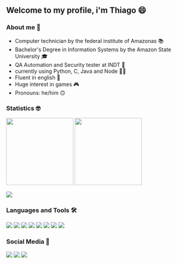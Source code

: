 ## Welcome to my profile, i'm Thiago 😄

###  About me 🤪
- Computer technician by the federal institute of Amazonas 📚
- Bachelor's Degree in Information Systems by the Amazon State University 🎓
- QA Automation and Security tester at INDT 👾
- currently using Python, C, Java and Node 👨‍💻
- Fluent in english 🥴
- Huge interest in games 🎮
- Pronouns: he/him 🙃

### Statistics 🤓

<div>
    <img src="https://github-readme-stats.vercel.app/api?username=tmmarquess&show_icons=true&theme=tokyonight&include_all_commits=true&count_private=true" height="180px">
    <img src="https://github-readme-stats.vercel.app/api/top-langs/?username=tmmarquess&layout=compact&langs_count=7&theme=tokyonight" height="180px">
</div>


![](https://github-profile-summary-cards.vercel.app/api/cards/profile-details?username=tmmarquess&theme=monokai)

### Languages and Tools 🛠️

[![](https://img.shields.io/badge/GIT-E44C30?style=for-the-badge&logo=git&logoColor=white)](https://git-scm.com/)
[![](https://img.shields.io/badge/Python-FFD43B?style=for-the-badge&logo=python&logoColor=blue)](https://www.python.org/)
[![](https://img.shields.io/badge/Java-ED8B00?style=for-the-badge&logo=java&logoColor=white)](https://www.java.com/pt-BR/)
[![](https://img.shields.io/badge/C-00599C?style=for-the-badge&logo=c&logoColor=white)](https://www.cprogramming.com/)
[![](https://img.shields.io/badge/Spring-6DB33F?style=for-the-badge&logo=spring&logoColor=white)](https://spring.io/)
[![](https://img.shields.io/badge/firebase-ffca28?style=for-the-badge&logo=firebase&logoColor=black)](https://firebase.google.com/?hl=pt)
[![](https://img.shields.io/badge/MySQL-005C84?style=for-the-badge&logo=mysql&logoColor=white)](https://www.mysql.com/)
[![](https://img.shields.io/badge/Visual_Studio_Code-0078D4?style=for-the-badge&logo=visual%20studio%20code&logoColor=white)](https://code.visualstudio.com/)


### Social Media 💬
[![](https://img.shields.io/badge/LinkedIn-0077B5?style=for-the-badge&logo=linkedin&logoColor=white)](https://www.linkedin.com/in/tmmarquess/)
[![](https://img.shields.io/badge/Instagram-E4405F?style=for-the-badge&logo=instagram&logoColor=white
)](https://www.instagram.com/tmmarquess)
[![](https://img.shields.io/badge/Gmail-D14836?style=for-the-badge&logo=gmail&logoColor=white
)](mailto:thiago.uchoa18@gmail.com)
<!--
**tmmarquess/tmmarquess** is a ✨ _special_ ✨ repository because its `README.md` (this file) appears on your GitHub profile.
Here are some ideas to get you started:
- 🔭 I’m currently working on ...
- 🌱 I’m currently learning ...
- 👯 I’m looking to collaborate on ...
- 🤔 I’m looking for help with ...
- 💬 Ask me about ...
- 📫 How to reach me: ...
- 😄 Pronouns: ...
- ⚡ Fun fact: ...
-->

